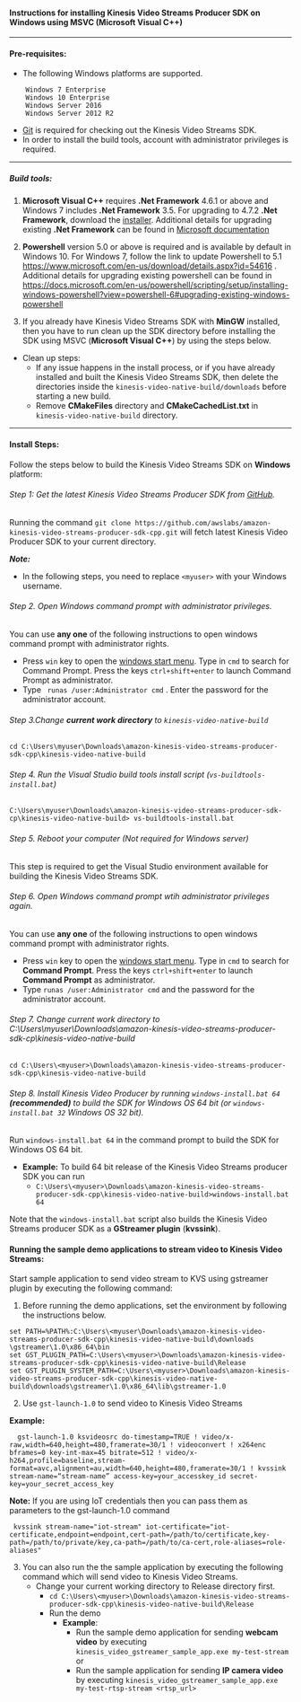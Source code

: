 #### Instructions for installing Kinesis Video Streams Producer SDK on Windows using MSVC (Microsoft Visual C++)

----
#### Pre-requisites:
* The following Windows platforms are supported.
```
    Windows 7 Enterprise
    Windows 10 Enterprise
    Windows Server 2016
    Windows Server 2012 R2
```
* [Git](https://git-scm.com/downloads) is required for checking out the Kinesis Video Streams SDK.
* In order to install the build tools, account with administrator privileges is required.

----
##### Build tools:
1.  **Microsoft Visual C++** requires **.Net Framework** 4.6.1 or above and  Windows 7 includes **.Net Framework** 3.5.
For upgrading to 4.7.2 **.Net Framework**, download the [installer](https://www.microsoft.com/net/download/thank-you/net472?utm_source=ms-docs&utm_medium=referral).
Additional details for upgrading existing **.Net Framework** can be found in [Microsoft documentation](https://docs.microsoft.com/en-us/dotnet/framework/install/on-windows-7)

2. **Powershell** version 5.0 or above is required and is available by default in Windows 10. For Windows 7, follow the link to update Powershell to 5.1
 https://www.microsoft.com/en-us/download/details.aspx?id=54616 .
 Additional details for upgrading existing powershell can be found in
 https://docs.microsoft.com/en-us/powershell/scripting/setup/installing-windows-powershell?view=powershell-6#upgrading-existing-windows-powershell

3. If you already have Kinesis Video Streams SDK with **MinGW** installed, then you have to run clean up the SDK directory before installing the SDK using MSVC (**Microsoft Visual C++**) by using the steps below.
  * Clean up steps:
    *  If any issue happens in the install process, or if you have already installed and built the Kinesis Video Streams SDK, then delete the directories inside the ` kinesis-video-native-build/downloads ` before starting a new build.
      *  Remove **CMakeFiles** directory and **CMakeCachedList.txt** in `kinesis-video-native-build` directory.

----
#### Install Steps:
Follow the steps below to build the Kinesis Video Streams SDK on **Windows** platform:

###### Step 1: Get the latest Kinesis Video Streams Producer SDK from [GitHub](https://github.com/awslabs/amazon-kinesis-video-streams-producer-sdk-cpp/).
Running the command ` git clone https://github.com/awslabs/amazon-kinesis-video-streams-producer-sdk-cpp.git ` will fetch latest Kinesis Video Producer SDK to your current directory.

_**Note:**_
* In the following steps, you need to replace `<myuser>` with your Windows username.

###### Step 2. Open Windows command prompt with administrator privileges.
You can use **any one** of the following instructions to open windows command prompt with administrator rights.
* Press `win` key to open the [windows start menu](https://support.microsoft.com/en-us/help/4028294/windows-open-the-start-menu). Type in `cmd` to search for Command Prompt. Press the keys `ctrl+shift+enter` to launch Command Prompt as administrator.
* Type ` runas /user:Administrator cmd` . Enter the password for the administrator account.

###### Step 3.Change **current work directory** to `kinesis-video-native-build`
  `cd C:\Users\myuser\Downloads\amazon-kinesis-video-streams-producer-sdk-cpp\kinesis-video-native-build`

###### Step 4. Run the Visual Studio build tools install script (`vs-buildtools-install.bat`)
`C:\Users\myuser\Downloads\amazon-kinesis-video-streams-producer-sdk-cp\kinesis-video-native-build> vs-buildtools-install.bat`

###### Step 5. Reboot your computer (Not required for Windows server)
This step is required to get the Visual Studio environment available for building the Kinesis Video Streams SDK.

###### Step 6. Open Windows command prompt wtih administrator privileges again.
You can use **any one** of the following instructions to open windows command prompt with administrator rights.
* Press `win` key to open the [windows start menu](https://support.microsoft.com/en-us/help/4028294/windows-open-the-start-menu). Type in `cmd` to search for **Command Prompt**. Press the keys `ctrl+shift+enter` to launch **Command Prompt** as administrator.
* Type ` runas /user:Administrator cmd `  and the password for the administrator account.

###### Step 7. Change current work directory to C:\Users\myuser\Downloads\amazon-kinesis-video-streams-producer-sdk-cp\kinesis-video-native-build
  `cd C:\Users\<myuser>\Downloads\amazon-kinesis-video-streams-producer-sdk-cpp\kinesis-video-native-build`

###### Step 8. Install Kinesis Video Producer by running `windows-install.bat 64` **(recommended)** to build the SDK for Windows OS 64 bit (or `windows-install.bat 32` Windows OS 32 bit).
   Run `windows-install.bat 64` in the command prompt to build the SDK for Windows OS 64 bit.
   *  **Example:** To build 64 bit release of the Kinesis Video Streams producer SDK you can run
      *  `C:\Users\<myuser>\Downloads\amazon-kinesis-video-streams-producer-sdk-cpp\kinesis-video-native-build>windows-install.bat 64`

Note that the `windows-install.bat` script also builds the Kinesis Video Streams producer SDK as a **GStreamer plugin** (**kvssink**).

#### Running the sample demo applications to stream video to Kinesis Video Streams:
Start sample application to send video stream to KVS using gstreamer plugin by executing the following command:
1.  Before running the demo applications, set the environment by following the instructions below.
```
set PATH=%PATH%:C:\Users\<myuser\Downloads\amazon-kinesis-video-streams-producer-sdk-cpp\kinesis-video-native-build\downloads \gstreamer\1.0\x86_64\bin
set GST_PLUGIN_PATH=C:\Users\<myuser>\Downloads\amazon-kinesis-video-streams-producer-sdk-cpp\kinesis-video-native-build\Release
set GST_PLUGIN_SYSTEM_PATH=C:\Users\<myuser>\Downloads\amazon-kinesis-video-streams-producer-sdk-cpp\kinesis-video-native-build\downloads\gstreamer\1.0\x86_64\lib\gstreamer-1.0
```
2.  Use `gst-launch-1.0` to send video to Kinesis Video Streams

  **Example:**
```
  gst-launch-1.0 ksvideosrc do-timestamp=TRUE ! video/x-raw,width=640,height=480,framerate=30/1 ! videoconvert ! x264enc bframes=0 key-int-max=45 bitrate=512 ! video/x-h264,profile=baseline,stream-format=avc,alignment=au,width=640,height=480,framerate=30/1 ! kvssink stream-name=“stream-name” access-key=your_accesskey_id secret-key=your_secret_access_key
```

**Note:** If you are using IoT credentials then you can pass them as parameters to the gst-launch-1.0 command
``` gst-launch-1.0 rtspsrc location=rtsp://YourCameraRtspUrl short-header=TRUE ! rtph264depay ! video/x-h264, format=avc,alignment=au !
 kvssink stream-name="iot-stream" iot-certificate="iot-certificate,endpoint=endpoint,cert-path=/path/to/certificate,key-path=/path/to/private/key,ca-path=/path/to/ca-cert,role-aliases=role-aliases"
```

3. You can also run the the sample application by executing the following command which will send video to Kinesis Video Streams.
    * Change your current working directory to Release directory first.
      * ` cd C:\Users\<myuser>\Downloads\amazon-kinesis-video-streams-producer-sdk-cpp\kinesis-video-native-build\Release `
      * Run the demo
          * **Example**:
            * Run the sample demo application for sending **webcam video** by executing ` kinesis_video_gstreamer_sample_app.exe my-test-stream `  or
            * Run the sample application for sending **IP camera video** by executing  `kinesis_video_gstreamer_sample_app.exe my-test-rtsp-stream <rtsp_url>`
